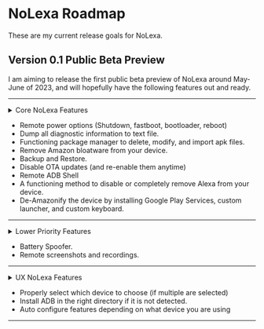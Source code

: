 # NoLexa Roadmap
These are my current release goals for NoLexa.

## Version 0.1 Public Beta Preview
I am aiming to release the first public beta preview of NoLexa around May-June of 2023, and will hopefully have the following features out and ready.

***
<details>
  <summary>Core NoLexa Features </summary>
  </details>

- Remote power options (Shutdown, fastboot, bootloader, reboot)
- Dump all diagnostic information to text file.
- Functioning package manager to delete, modify, and import apk files.
- Remove Amazon bloatware from your device.
- Backup and Restore.
- Disable OTA updates (and re-enable them anytime)
- Remote ADB Shell
- A functioning method to disable or completely remove Alexa from your device.
- De-Amazonify the device by installing Google Play Services, custom launcher, and custom keyboard.
***

<details>
 <summary> Lower Priority Features </summary>
 </details>
  
- Battery Spoofer.
- Remote screenshots and recordings.
***
<details>
 <summary> UX NoLexa Features </summary>
 </details>

- Properly select which device to choose (if multiple are selected)
- Install ADB in the right directory if it is not detected.
- Auto configure features depending on what device you are using

***



